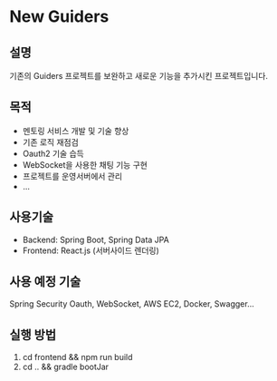 # New Guiders

## 설명
기존의 Guiders 프로젝트를 보완하고 새로운 기능을 추가시킨 프로젝트입니다.

## 목적
- 멘토링 서비스 개발 및 기술 향상
- 기존 로직 재점검
- Oauth2 기술 습득
- WebSocket을 사용한 채팅 기능 구현
- 프로젝트를 운영서버에서 관리
- ...

## 사용기술
- Backend: Spring Boot, Spring Data JPA
- Frontend: React.js (서버사이드 렌더링)

## 사용 예정 기술
Spring Security Oauth, WebSocket, AWS EC2, Docker, Swagger...

## 실행 방법
1. cd frontend && npm run build
2. cd .. && gradle bootJar
